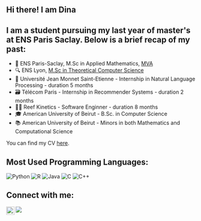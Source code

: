 ## Hi there! I am Dina

## I am a student pursuing my last year of master's at ENS Paris Saclay. Below is a brief recap of my past:

- 🧠 ENS Paris-Saclay, M.Sc in Applied Mathematics, [MVA](https://www.master-mva.com)
- 🔍 ENS Lyon, [M.Sc in Theoretical Computer Science](http://informatique.ens-lyon.fr/en/academic-programs/master/master-computer-science)
- 📝 Université Jean Monnet Saint-Etienne - Internship in Natural Language Processing - duration 5 months
- 🗃️ Télécom Paris - Internship in Recommender Systems - duration 2 months
- 👩‍💻 Reef Kinetics - Software Enginner - duration 8 months
- 🎓 American University of Beirut - B.Sc. in Computer Science
- 📚 American University of Beirut - Minors in both Mathematics and Computational Science

You can find my CV [here][CV].

## Most Used Programming Languages:

![Python](https://img.shields.io/badge/python-3670A0?style=flat&logo=python&logoColor=ffdd54)
![R](https://img.shields.io/badge/R-276DC3?style=flat-square&logo=r&logoColor=white)
![Java](https://img.shields.io/badge/Java-007396?style=flat-square&logo=java&logoColor=white)
![C](https://img.shields.io/badge/C-A8B9CC?style=flat-square&logo=c&logoColor=white)
![C++](https://img.shields.io/badge/C++-00599C?style=flat-square&logo=c%2B%2B&logoColor=white)


## Connect with me:

[<img align="left" width="22px" src="https://upload.wikimedia.org/wikipedia/commons/e/e9/Linkedin_icon.svg" />][LinkedIn]
[<img src="https://img.shields.io/badge/-mail-blue?style=flat&logo=Gmail&logoColor=white&link&fbclid=IwAR0WmXs7mnPRkIyDJM2sTmwz549ynOQABq5yZa2UnlxCpOKL-awG3Jkh_Ew&link=mailto:dina.el-zein@ens-lyon.fr" />][Gmail]
<br />
<br />

[CV]: https://drive.google.com/file/d/1mhFsqR7YtVn8VQOBNBiTlcd2kvDBGHTc/view?usp=sharing
[LinkedIn]: https://www.linkedin.com/in/delzein/
[Gmail]: mailto:dina.el-zein@ens-lyon.fr
